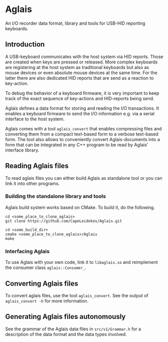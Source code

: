 # Aglais

An I/O recorder data format, library and tools for USB-HID reporting keyboards.

## Introduction

A USB-keyboard communicates with the host system via HID reports. Those are
created when keys are pressed or released. More complex keyboards are registering
at the host system as traditional keyboards but also as mouse devices or even absolute mouse devices at the same time. For the latter there are also dedicated HID reports that are send as a reaction to key-action.

To debug the behavior of a keyboard firmware, it is very important to keep
track of the exact sequence of key-actions and HID-reports being send.

Aglais defines a data format for storing and reading the I/O transactions. It enables a keyboard firmware to send the I/O information e.g. via a serial interface to the host system. 

Aglais comes with a tool `aglais_convert` that enables compressing files and 
converting them from a compact text-based form to a verbose text-based form.
The tool also allows to conveniently convert Aglais-documents into a form
that can be integrated in any C++ program to be read by Aglais' interface library.

## Reading Aglais files

To read aglais files you can either build Aglais as standalone tool or 
you can link it into other programs.

### Building the standalone library and tools

Aglais build system works based on CMake. To build it, do the following.

```
cd <some_place_to_clone_aglais>
git clone https://github.com/CapeLeidokos/Aglais.git

cd <some_build_dir>
cmake <some_place_to_clone_aglais>/Aglais
make
```

### Interfacing Aglais

To use Aglais with your own code, link it to `libaglais.so` and 
reimplement the consumer class `aglais::Consumer_`.

## Converting Aglais files

To convert aglais files, use the tool `aglais_convert`. See the output
of `aglais_convert -h` for more information.

## Generating Aglais files autonomously

See the grammar of the Aglais data files in `src/v1/Grammar.h` 
for a description of the data format and the data types involved.
